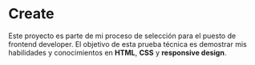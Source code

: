 #   Create
Este proyecto es parte de mi proceso de selección para el puesto de frontend developer. 
El objetivo de esta prueba técnica es demostrar mis habilidades y conocimientos en **HTML**, **CSS** y **responsive design**.
